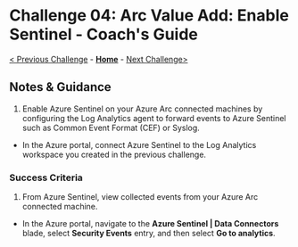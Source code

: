 # Challenge 04: Arc Value Add: Enable Sentinel - Coach's Guide

[< Previous Challenge](./Solution-03.md) - **[Home](../readme.md)** - [Next Challenge>](./Solution-05.md)

## Notes & Guidance


1. Enable Azure Sentinel on your Azure Arc connected machines by configuring the Log Analytics agent to forward events to Azure Sentinel such as Common Event Format (CEF) or Syslog.

- In the Azure portal, connect Azure Sentinel to the Log Analytics workspace you created in the previous challenge.

### Success Criteria

1. From Azure Sentinel, view collected events from your Azure Arc connected machine.

- In the Azure portal, navigate to the **Azure Sentinel \| Data Connectors** blade, select **Security Events** entry, and then select **Go to analytics**.
